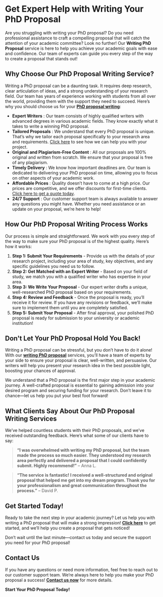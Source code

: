 # Get Expert Help with Writing Your PhD Proposal

Are you struggling with writing your PhD proposal? Do you need professional assistance to craft a compelling proposal that will catch the attention of your academic committee? Look no further! Our **Writing PhD Proposal** service is here to help you achieve your academic goals with ease and confidence. Our team of experts can guide you every step of the way to create a proposal that stands out!

## Why Choose Our PhD Proposal Writing Service?

Writing a PhD proposal can be a daunting task. It requires deep research, clear articulation of ideas, and a strong understanding of your research field. Our team has years of experience working with students from all over the world, providing them with the support they need to succeed. Here’s why you should choose us for your [**PhD proposal writing**](https://tinyurl.com/topessay?keyword=writing+phd+proposal):

- **Expert Writers** : Our team consists of highly qualified writers with advanced degrees in various academic fields. They know exactly what it takes to write a winning PhD proposal.
- **Tailored Proposals** : We understand that every PhD proposal is unique. That’s why we tailor each proposal specifically to your research area and requirements. [Click here](https://tinyurl.com/topessay?keyword=writing+phd+proposal) to see how we can help you with your project.
- **Original and Plagiarism-Free Content** : All our proposals are 100% original and written from scratch. We ensure that your proposal is free of any plagiarism.
- **Timely Delivery** : We know how important deadlines are. Our team is dedicated to delivering your PhD proposal on time, allowing you to focus on other aspects of your academic work.
- **Affordable Prices** : Quality doesn’t have to come at a high price. Our prices are competitive, and we offer discounts for first-time clients. [Click here to get a quote today](https://tinyurl.com/topessay?keyword=writing+phd+proposal).
- **24/7 Support** : Our customer support team is always available to answer any questions you might have. Whether you need assistance or an update on your proposal, we’re here to help!

## How Our PhD Proposal Writing Process Works

Our process is simple and straightforward. We work with you every step of the way to make sure your PhD proposal is of the highest quality. Here’s how it works:

1. **Step 1: Submit Your Requirements** - Provide us with the details of your research project, including your area of study, key objectives, and any specific guidelines you need us to follow.
2. **Step 2: Get Matched with an Expert Writer** - Based on your field of study, we match you with a qualified writer who has expertise in your area.
3. **Step 3: We Write Your Proposal** - Our expert writer drafts a unique, well-researched PhD proposal based on your requirements.
4. **Step 4: Review and Feedback** - Once the proposal is ready, you’ll receive it for review. If you have any revisions or feedback, we’ll make sure to implement them until you are completely satisfied.
5. **Step 5: Submit Your Proposal** - After final approval, your polished PhD proposal is ready for submission to your university or academic institution!

## Don't Let Your PhD Proposal Hold You Back!

Writing a PhD proposal can be stressful, but you don’t have to do it alone! With our [**writing PhD proposal**](https://tinyurl.com/topessay?keyword=writing+phd+proposal) services, you’ll have a team of experts by your side to ensure your proposal is clear, well-written, and persuasive. Our writers will help you present your research idea in the best possible light, boosting your chances of approval.

We understand that a PhD proposal is the first major step in your academic journey. A well-crafted proposal is essential to gaining admission into your desired program and securing funding for your research. Don’t leave it to chance—let us help you put your best foot forward!

## What Clients Say About Our PhD Proposal Writing Services

We’ve helped countless students with their PhD proposals, and we’ve received outstanding feedback. Here’s what some of our clients have to say:

> **“I was overwhelmed with writing my PhD proposal, but the team made the process so much easier. They understood my research area perfectly and delivered a proposal that I could confidently submit. Highly recommend!”** – Anna L.

> **“The service is fantastic! I received a well-structured and original proposal that helped me get into my dream program. Thank you for your professionalism and great communication throughout the process.”** – David P.

## Get Started Today!

Ready to take the next step in your academic journey? Let us help you with writing a PhD proposal that will make a strong impression! [**Click here**](https://tinyurl.com/topessay?keyword=writing+phd+proposal) to get started, and we’ll help you create a proposal that gets noticed!

Don’t wait until the last minute—contact us today and secure the support you need for your PhD proposal!

## Contact Us

If you have any questions or need more information, feel free to reach out to our customer support team. We’re always here to help you make your PhD proposal a success! [**Contact us now**](https://tinyurl.com/topessay?keyword=writing+phd+proposal) for more details.

**Start Your PhD Proposal Today!**
